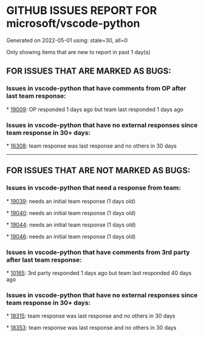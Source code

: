 
# GITHUB ISSUES REPORT FOR microsoft/vscode-python


Generated on 2022-05-01 using: stale=30, all=0


Only showing items that are new to report in past 1 day(s)


## FOR ISSUES THAT ARE MARKED AS BUGS:


### Issues in vscode-python that have comments from OP after last team response:


\* [19009](https://github.com/microsoft/vscode-python/issues/19009 "Only see starting Jedi language server for one of multiple folders"): OP responded 1 days ago but team last responded 1 days ago

### Issues in vscode-python that have no external responses since team response in 30+ days:


\* [16308](https://github.com/microsoft/vscode-python/issues/16308 "Look into deprecating `python.linting.enabled`"): team response was last response and no others in 30 days

---

## FOR ISSUES THAT ARE NOT MARKED AS BUGS:


### Issues in vscode-python that need a response from team:


\* [19039](https://github.com/microsoft/vscode-python/issues/19039 "allow path to binary to be used with python.formatting.provider"): needs an initial team response (1 days old)

\* [19040](https://github.com/microsoft/vscode-python/issues/19040 "Add colors for format elements in raw strings"): needs an initial team response (1 days old)

\* [19044](https://github.com/microsoft/vscode-python/issues/19044 "Suppress debug launch command in terminal"): needs an initial team response (1 days old)

\* [19046](https://github.com/microsoft/vscode-python/issues/19046 "Support for VS Code Testing - Auto Run"): needs an initial team response (1 days old)

### Issues in vscode-python that have comments from 3rd party after last team response:


\* [10165](https://github.com/microsoft/vscode-python/issues/10165 "Fix environment-dependent git pre-commit hooks"): 3rd party responded 1 days ago but team last responded 40 days ago

### Issues in vscode-python that have no external responses since team response in 30+ days:


\* [18315](https://github.com/microsoft/vscode-python/issues/18315 "execSelectionInTerminal to run in now active terminal"): team response was last response and no others in 30 days

\* [18353](https://github.com/microsoft/vscode-python/issues/18353 "Feature request: `&quot;python.debug.settings.console&quot;`"): team response was last response and no others in 30 days
